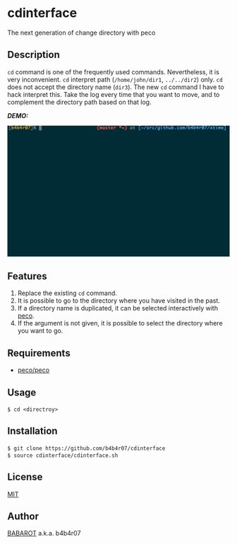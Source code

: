 # cdinterface

The next generation of change directory with peco

## Description

`cd` command is one of the frequently used commands. Nevertheless, it is very inconvenient. `cd` interpret path (`/home/john/dir1`, `../../dir2`) only. `cd` does not accept the directory name (`dir3`). The new `cd` command I have to hack interpret this. Take the log every time that you want to move, and to complement the directory path based on that log.

***DEMO:***

![demo](images/cdinterface.gif)

## Features

1. Replace the existing `cd` command.
1. It is possible to go to the directory where you have visited in the past.
1. If a directory name is duplicated, it can be selected interactively with [peco](https://github.com/peco/peco).
1. If the argument is not given, it is possible to select the directory where you want to go.

## Requirements

- [peco/peco](https://github.com/peco/peco)

## Usage

	$ cd <directroy>

## Installation

	$ git clone https://github.com/b4b4r07/cdinterface
	$ source cdinterface/cdinterface.sh

## License

[MIT](https://raw.githubusercontent.com/b4b4r07/dotfiles/master/doc/LICENSE-MIT.txt)

## Author

[BABAROT](http://tellme.tokyo) a.k.a. b4b4r07
